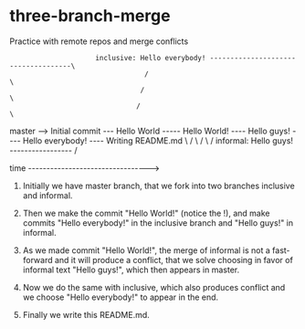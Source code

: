 # three-branch-merge
Practice with remote repos and merge conflicts


                         inclusive: Hello everybody! ------------------------------------\
                                     /                                                    \
                                    /                                                      \
                                   /                                                        \      
master --> Initial commit --- Hello World ----- Hello World! ---- Hello guys! ---- Hello everybody! ---- Writing README.md
                                   \                                   /
                                    \                                 /
                                     \                               /
                          informal: Hello guys!   ----------------- /
                          
                          
time --------------------------------->                        
                          
1. Initially we have master branch, that we fork into two branches inclusive and informal. 

2. Then we make the commit "Hello World!" (notice the !), and make commits "Hello everybody!" in the inclusive branch
and "Hello guys!" in informal. 

3. As we made commit "Hello World!", the merge of informal is not a fast-forward and it will produce a conflict, that we solve choosing in favor of informal text "Hello guys!", which then appears in master.

4. Now we do the same with inclusive, which also produces conflict and we choose "Hello everybody!" to appear in the end.

5. Finally we write this README.md.
